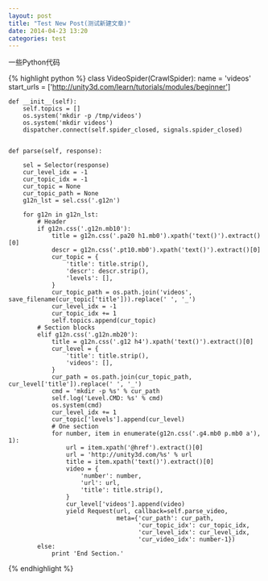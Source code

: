 ```yaml
---
layout: post
title: "Test New Post(测试新建文章)"
date: 2014-04-23 13:20
categories: test
---
```


一些Python代码

{% highlight python %}
class VideoSpider(CrawlSpider):
    name = 'videos'
    start_urls = ['http://unity3d.com/learn/tutorials/modules/beginner']

    def __init__(self):
        self.topics = []
        os.system('mkdir -p /tmp/videos')
        os.system('mkdir videos')
        dispatcher.connect(self.spider_closed, signals.spider_closed)


    def parse(self, response):
        
        sel = Selector(response)
        cur_level_idx = -1
        cur_topic_idx = -1
        cur_topic = None
        cur_topic_path = None
        g12n_lst = sel.css('.g12n')
        
        for g12n in g12n_lst:
            # Header
            if g12n.css('.g12n.mb10'):
                title = g12n.css('.pa20 h1.mb0').xpath('text()').extract()[0]
                descr = g12n.css('.pt10.mb0').xpath('text()').extract()[0]
                cur_topic = {
                    'title': title.strip(),
                    'descr': descr.strip(),
                    'levels': [],
                }
                cur_topic_path = os.path.join('videos', save_filename(cur_topic['title'])).replace(' ', '_')
                cur_level_idx = -1
                cur_topic_idx += 1
                self.topics.append(cur_topic)
            # Section blocks                
            elif g12n.css('.g12n.mb20'): 
                title = g12n.css('.g12 h4').xpath('text()').extract()[0]
                cur_level = {
                    'title': title.strip(),
                    'videos': [],
                }
                cur_path = os.path.join(cur_topic_path, cur_level['title']).replace(' ', '_')
                cmd = 'mkdir -p %s' % cur_path
                self.log('Level.CMD: %s' % cmd)
                os.system(cmd)
                cur_level_idx += 1
                cur_topic['levels'].append(cur_level)
                # One section
                for number, item in enumerate(g12n.css('.g4.mb0 p.mb0 a'), 1):
                    url = item.xpath('@href').extract()[0]
                    url = 'http://unity3d.com/%s' % url
                    title = item.xpath('text()').extract()[0]
                    video = {
                        'number': number,
                        'url': url,
                        'title': title.strip(),
                    }
                    cur_level['videos'].append(video)
                    yield Request(url, callback=self.parse_video,
                                  meta={'cur_path': cur_path,
                                        'cur_topic_idx': cur_topic_idx,
                                        'cur_level_idx': cur_level_idx,
                                        'cur_video_idx': number-1})
            else:
                print 'End Section.'

{% endhighlight %}
